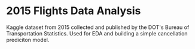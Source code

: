 # 2015 Flights Data Analysis
Kaggle dataset from 2015 collected and published by the DOT's Bureau of Transportation Statistics. Used for EDA and building a simple cancellation prediciton model.
